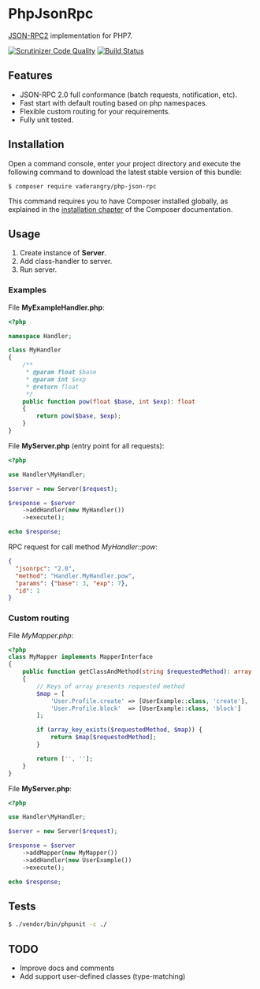 # PhpJsonRpc

[JSON-RPC2](http://www.jsonrpc.org/specification) implementation for PHP7.

[![Scrutinizer Code Quality](https://scrutinizer-ci.com/g/vaderangry/PhpJsonRpc/badges/quality-score.png?b=master)](https://scrutinizer-ci.com/g/vaderangry/PhpJsonRpc/?branch=master)
[![Build Status](https://travis-ci.org/vaderangry/PhpJsonRpc.svg?branch=master)](https://travis-ci.org/vaderangry/PhpJsonRpc)

## Features

 - JSON-RPC 2.0 full conformance (batch requests, notification, etc)​.
 - Fast start with default routing based on php namespaces.
 - Flexible custom routing for your requirements.
 - Fully unit tested.

## Installation

Open a command console, enter your project directory and execute the following command to download the latest stable version of this bundle:

```console
$ composer require vaderangry/php-json-rpc
```

This command requires you to have Composer installed globally, as explained in the [installation chapter](https://getcomposer.org/doc/00-intro.md) of the Composer documentation.

## Usage

1. Create instance of **Server**.
2. Add class-handler to server.
3. Run server.

### Examples

File **MyExampleHandler.php**:
```php
<?php

namespace Handler;

class MyHandler
{
    /**
     * @param float $base
     * @param int $exp
     * @return float
     */
    public function pow(float $base, int $exp): float
    {
        return pow($base, $exp);
    }
}
```

File **MyServer.php** (entry point for all requests):
```php
<?php

use Handler\MyHandler;

$server = new Server($request);

$response = $server
    ->addHandler(new MyHandler())
    ->execute();

echo $response;
```

RPC request for call method *MyHandler::pow*:
```JSON
{
  "jsonrpc": "2.0",
  "method": "Handler.MyHandler.pow",
  "params": {"base": 3, "exp": 7},
  "id": 1
}
```

### Custom routing

File *MyMapper.php*:
```php
<?php
class MyMapper implements MapperInterface
{
    public function getClassAndMethod(string $requestedMethod): array
    {
        // Keys of array presents requested method
        $map = [
            'User.Profile.create' => [UserExample::class, 'create'],
            'User.Profile.block'  => [UserExample::class, 'block']
        ];

        if (array_key_exists($requestedMethod, $map)) {
            return $map[$requestedMethod];
        }

        return ['', ''];
    }
}
```

File **MyServer.php**:
```php
<?php

use Handler\MyHandler;

$server = new Server($request);

$response = $server
    ->addMapper(new MyMapper())
    ->addHandler(new UserExample())
    ->execute();

echo $response;
```

## Tests

```Bash
$ ./vendor/bin/phpunit -c ./
```

## TODO

 - Improve docs and comments
 - Add support user-defined classes (type-matching)
